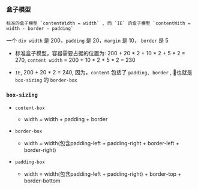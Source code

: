 ### 盒子模型
    标准的盒子模型 `contentWidth = width` , 而 `IE` 的盒子模型 `contentWith =  width - border - padding`

一个 `div width` 是 200，`padding` 是 20，`margin` 是 10，
`border` 是 5

- 标准盒子模型，容器需要占据的位置为: 
200 + 20 * 2 + 10 * 2 + 5 * 2 = 270, `content width` =  200 + 10 * 2 + 5 * 2 = 230    

- `IE`, 200 + 20 * 2 = 240, 因为，`content` 包括了 `padding, border` , 也就是 `box-sizing` 的
`border-box` 

### `box-sizing`
- `content-box`
    * width = width + padding + border
- `border-box`
    * width = width(包含padding-left + padding-right + border-left + border-right)

- `padding-box`
    * width = width(包含padding-left + padding-right) + border-top + border-bottom